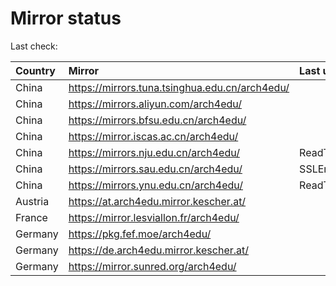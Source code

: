<script src="./time.js"></script>
# Mirror status
Last check: <script type="text/javascript">localize(1686565232.857119);</script>

|Country|Mirror|Last update|
|:------|:-----|:----------|
|China|https://mirrors.tuna.tsinghua.edu.cn/arch4edu/|<script type="text/javascript">localize(1686551739);</script>|
|China|https://mirrors.aliyun.com/arch4edu/|<script type="text/javascript">localize(1686508544);</script>|
|China|https://mirrors.bfsu.edu.cn/arch4edu/|<script type="text/javascript">localize(1686508544);</script>|
|China|https://mirror.iscas.ac.cn/arch4edu/|<script type="text/javascript">localize(1686551739);</script>|
|China|https://mirrors.nju.edu.cn/arch4edu/|ReadTimeout|
|China|https://mirrors.sau.edu.cn/arch4edu/|SSLError|
|China|https://mirrors.ynu.edu.cn/arch4edu/|ReadTimeout|
|Austria|https://at.arch4edu.mirror.kescher.at/|<script type="text/javascript">localize(1686508544);</script>|
|France|https://mirror.lesviallon.fr/arch4edu/|<script type="text/javascript">localize(1686508544);</script>|
|Germany|https://pkg.fef.moe/arch4edu/|<script type="text/javascript">localize(1686508544);</script>|
|Germany|https://de.arch4edu.mirror.kescher.at/|<script type="text/javascript">localize(1686508544);</script>|
|Germany|https://mirror.sunred.org/arch4edu/|<script type="text/javascript">localize(1686508544);</script>|

<script src="./tablefilter/tablefilter.js"></script>
<script src="./table.js"></script>